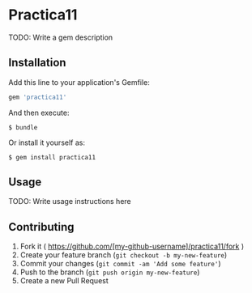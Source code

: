 # Practica11

TODO: Write a gem description

## Installation

Add this line to your application's Gemfile:

```ruby
gem 'practica11'
```

And then execute:

    $ bundle

Or install it yourself as:

    $ gem install practica11

## Usage

TODO: Write usage instructions here

## Contributing

1. Fork it ( https://github.com/[my-github-username]/practica11/fork )
2. Create your feature branch (`git checkout -b my-new-feature`)
3. Commit your changes (`git commit -am 'Add some feature'`)
4. Push to the branch (`git push origin my-new-feature`)
5. Create a new Pull Request
